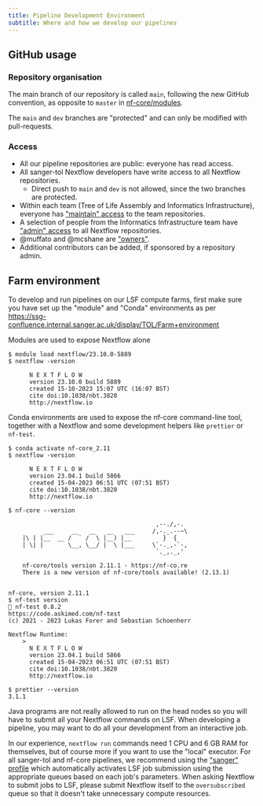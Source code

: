 ```yaml
---
title: Pipeline Development Environment
subtitle: Where and how we develop our pipelines
---
```


## GitHub usage

### Repository organisation

The main branch of our repository is called `main`, following the new GitHub convention, as opposite to `master` in [nf-core/modules](https://github.com/nf-core/modules).

The `main` and `dev` branches are "protected" and can only be modified with pull-requests.

### Access

- All our pipeline repositories are public: everyone has read access.
- All sanger-tol Nextflow developers have write access to all Nextflow repositories.
  - Direct push to `main` and `dev` is not allowed, since the two branches are protected.
- Within each team (Tree of Life Assembly and Informatics Infrastructure), everyone has ["maintain" access](https://docs.github.com/en/organizations/managing-user-access-to-your-organizations-repositories/managing-repository-roles/repository-roles-for-an-organization#permissions-for-each-role) to the team repositories.
- A selection of people from the Informatics Infrastructure team have ["admin" access](https://docs.github.com/en/organizations/managing-user-access-to-your-organizations-repositories/managing-repository-roles/repository-roles-for-an-organization#permissions-for-each-role) to all Nextflow repositories.
- @muffato and @mcshane are ["owners"](https://docs.github.com/en/organizations/managing-peoples-access-to-your-organization-with-roles/roles-in-an-organization#permissions-for-organization-roles).
- Additional contributors can be added, if sponsored by a repository admin.

## Farm environment

To develop and run pipelines on our LSF compute farms, first make sure you have set up the "module" and "Conda" environments as per https://ssg-confluence.internal.sanger.ac.uk/display/TOL/Farm+environment

Modules are used to expose Nextflow alone

```
$ module load nextflow/23.10.0-5889
$ nextflow -version

      N E X T F L O W
      version 23.10.0 build 5889
      created 15-10-2023 15:07 UTC (16:07 BST)
      cite doi:10.1038/nbt.3820
      http://nextflow.io
```

Conda environments are used to expose the nf-core command-line tool, together with a Nextflow and some development helpers like `prettier` or `nf-test`.

```
$ conda activate nf-core_2.11
$ nextflow -version

      N E X T F L O W
      version 23.04.1 build 5866
      created 15-04-2023 06:51 UTC (07:51 BST)
      cite doi:10.1038/nbt.3820
      http://nextflow.io

$ nf-core --version

                                          ,--./,-.
          ___     __   __   __   ___     /,-._.--~\
    |\ | |__  __ /  ` /  \ |__) |__         }  {
    | \| |       \__, \__/ |  \ |___     \`-._,-`-,
                                          `._,._,'

    nf-core/tools version 2.11.1 - https://nf-co.re
    There is a new version of nf-core/tools available! (2.13.1)


nf-core, version 2.11.1
$ nf-test version
🚀 nf-test 0.8.2
https://code.askimed.com/nf-test
(c) 2021 - 2023 Lukas Forer and Sebastian Schoenherr

Nextflow Runtime:
    >
      N E X T F L O W
      version 23.04.1 build 5866
      created 15-04-2023 06:51 UTC (07:51 BST)
      cite doi:10.1038/nbt.3820
      http://nextflow.io

$ prettier --version
3.1.1
```

Java programs are not really allowed to run on the head nodes so you will have to submit all your Nextflow commands on LSF.
When developing a pipeline, you may want to do all your development from an interactive job.

In our experience, `nextflow run` commands need 1 CPU and 6 GB RAM for themselves, but of course more if you want to use the "local" executor.
For all sanger-tol and nf-core pipelines, we recommend using the ["sanger" profile](https://github.com/nf-core/configs/blob/master/conf/sanger.config)
which automatically activates LSF job submission using the appropriate queues based on each job's parameters.
When asking Nextflow to submit jobs to LSF, please submit Nextflow itself to the `oversubscribed` queue so that it doesn't take unnecessary compute resources.
